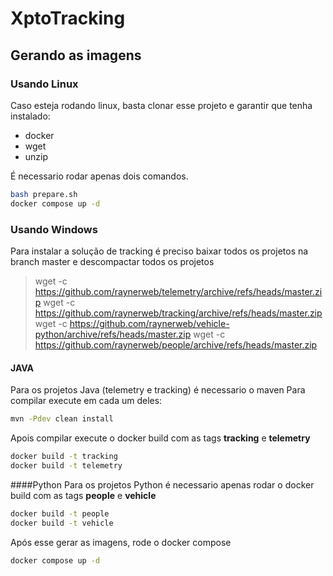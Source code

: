 # XptoTracking

## Gerando as imagens

### Usando Linux

Caso esteja rodando linux, basta clonar esse projeto e garantir que tenha instalado:
- docker
- wget
- unzip

É necessario rodar apenas dois comandos.
```bash
bash prepare.sh
docker compose up -d    
```

### Usando Windows
Para instalar a solução de tracking é preciso baixar todos os projetos na branch master e descompactar todos os projetos

> wget -c https://github.com/raynerweb/telemetry/archive/refs/heads/master.zip
> wget -c https://github.com/raynerweb/tracking/archive/refs/heads/master.zip
> wget -c https://github.com/raynerweb/vehicle-python/archive/refs/heads/master.zip
> wget -c https://github.com/raynerweb/people/archive/refs/heads/master.zip

#### JAVA
Para os projetos Java (telemetry e tracking) é necessario o maven
Para compilar execute em cada um deles:

```bash
mvn -Pdev clean install
```

Apois compilar execute o docker build com as tags **tracking** e **telemetry**
```bash
docker build -t tracking
docker build -t telemetry
```


####Python
Para os projetos Python é necessario apenas rodar o docker build com as tags **people** e **vehicle**
```bash
docker build -t people
docker build -t vehicle
```

Após esse gerar as imagens, rode o docker compose
```bash
docker compose up -d    
```